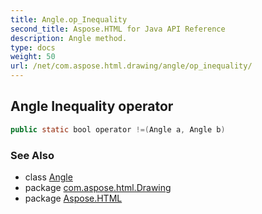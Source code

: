 ```yaml
---
title: Angle.op_Inequality
second_title: Aspose.HTML for Java API Reference
description: Angle method. 
type: docs
weight: 50
url: /net/com.aspose.html.drawing/angle/op_inequality/
---
```

## Angle Inequality operator

```java
public static bool operator !=(Angle a, Angle b)
```

### See Also

* class [Angle](../)
* package [com.aspose.html.Drawing](../../angle/)
* package [Aspose.HTML](../../../)
